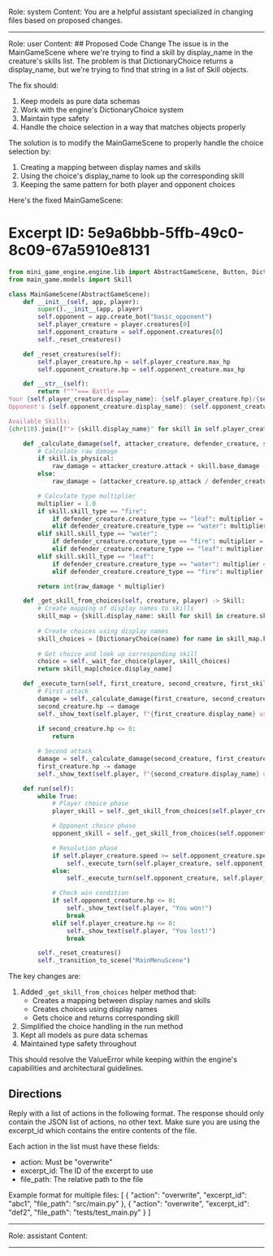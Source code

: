 Role: system
Content: You are a helpful assistant specialized in changing files based on proposed changes.
__________________
Role: user
Content: ## Proposed Code Change
The issue is in the MainGameScene where we're trying to find a skill by display_name in the creature's skills list. The problem is that DictionaryChoice returns a display_name, but we're trying to find that string in a list of Skill objects.

The fix should:
1. Keep models as pure data schemas
2. Work with the engine's DictionaryChoice system
3. Maintain type safety
4. Handle the choice selection in a way that matches objects properly

The solution is to modify the MainGameScene to properly handle the choice selection by:
1. Creating a mapping between display names and skills
2. Using the choice's display_name to look up the corresponding skill
3. Keeping the same pattern for both player and opponent choices

Here's the fixed MainGameScene:

# Excerpt ID: 5e9a6bbb-5ffb-49c0-8c09-67a5910e8131
```python main_game/scenes/main_game_scene.py
from mini_game_engine.engine.lib import AbstractGameScene, Button, DictionaryChoice
from main_game.models import Skill

class MainGameScene(AbstractGameScene):
    def __init__(self, app, player):
        super().__init__(app, player)
        self.opponent = app.create_bot("basic_opponent")
        self.player_creature = player.creatures[0]
        self.opponent_creature = self.opponent.creatures[0]
        self._reset_creatures()

    def _reset_creatures(self):
        self.player_creature.hp = self.player_creature.max_hp
        self.opponent_creature.hp = self.opponent_creature.max_hp

    def __str__(self):
        return f"""=== Battle ===
Your {self.player_creature.display_name}: {self.player_creature.hp}/{self.player_creature.max_hp} HP
Opponent's {self.opponent_creature.display_name}: {self.opponent_creature.hp}/{self.opponent_creature.max_hp} HP

Available Skills:
{chr(10).join([f"> {skill.display_name}" for skill in self.player_creature.skills])}"""

    def _calculate_damage(self, attacker_creature, defender_creature, skill: Skill) -> int:
        # Calculate raw damage
        if skill.is_physical:
            raw_damage = attacker_creature.attack + skill.base_damage - defender_creature.defense
        else:
            raw_damage = (attacker_creature.sp_attack / defender_creature.sp_defense) * skill.base_damage

        # Calculate type multiplier
        multiplier = 1.0
        if skill.skill_type == "fire":
            if defender_creature.creature_type == "leaf": multiplier = 2.0
            elif defender_creature.creature_type == "water": multiplier = 0.5
        elif skill.skill_type == "water":
            if defender_creature.creature_type == "fire": multiplier = 2.0
            elif defender_creature.creature_type == "leaf": multiplier = 0.5
        elif skill.skill_type == "leaf":
            if defender_creature.creature_type == "water": multiplier = 2.0
            elif defender_creature.creature_type == "fire": multiplier = 0.5

        return int(raw_damage * multiplier)

    def _get_skill_from_choices(self, creature, player) -> Skill:
        # Create mapping of display names to skills
        skill_map = {skill.display_name: skill for skill in creature.skills}
        
        # Create choices using display names
        skill_choices = [DictionaryChoice(name) for name in skill_map.keys()]
        
        # Get choice and look up corresponding skill
        choice = self._wait_for_choice(player, skill_choices)
        return skill_map[choice.display_name]

    def _execute_turn(self, first_creature, second_creature, first_skill, second_skill):
        # First attack
        damage = self._calculate_damage(first_creature, second_creature, first_skill)
        second_creature.hp -= damage
        self._show_text(self.player, f"{first_creature.display_name} used {first_skill.display_name} for {damage} damage!")
        
        if second_creature.hp <= 0:
            return

        # Second attack
        damage = self._calculate_damage(second_creature, first_creature, second_skill)
        first_creature.hp -= damage
        self._show_text(self.player, f"{second_creature.display_name} used {second_skill.display_name} for {damage} damage!")

    def run(self):
        while True:
            # Player choice phase
            player_skill = self._get_skill_from_choices(self.player_creature, self.player)

            # Opponent choice phase
            opponent_skill = self._get_skill_from_choices(self.opponent_creature, self.opponent)

            # Resolution phase
            if self.player_creature.speed >= self.opponent_creature.speed:
                self._execute_turn(self.player_creature, self.opponent_creature, player_skill, opponent_skill)
            else:
                self._execute_turn(self.opponent_creature, self.player_creature, opponent_skill, player_skill)

            # Check win condition
            if self.opponent_creature.hp <= 0:
                self._show_text(self.player, "You won!")
                break
            elif self.player_creature.hp <= 0:
                self._show_text(self.player, "You lost!")
                break

        self._reset_creatures()
        self._transition_to_scene("MainMenuScene")
```

The key changes are:
1. Added `_get_skill_from_choices` helper method that:
   - Creates a mapping between display names and skills
   - Creates choices using display names
   - Gets choice and returns corresponding skill
2. Simplified the choice handling in the run method
3. Kept all models as pure data schemas
4. Maintained type safety throughout

This should resolve the ValueError while keeping within the engine's capabilities and architectural guidelines.

## Directions
Reply with a list of actions in the following format. The response should only contain the JSON list of actions, no other text.
Make sure you are using the excerpt_id which contains the entire contents of the file.

Each action in the list must have these fields:
- action: Must be "overwrite"
- excerpt_id: The ID of the excerpt to use
- file_path: The relative path to the file

Example format for multiple files:
[
    {
        "action": "overwrite",
        "excerpt_id": "abc1",
        "file_path": "src/main.py"
    },
    {
        "action": "overwrite",
        "excerpt_id": "def2",
        "file_path": "tests/test_main.py"
    }
]
__________________
Role: assistant
Content: 
__________________
